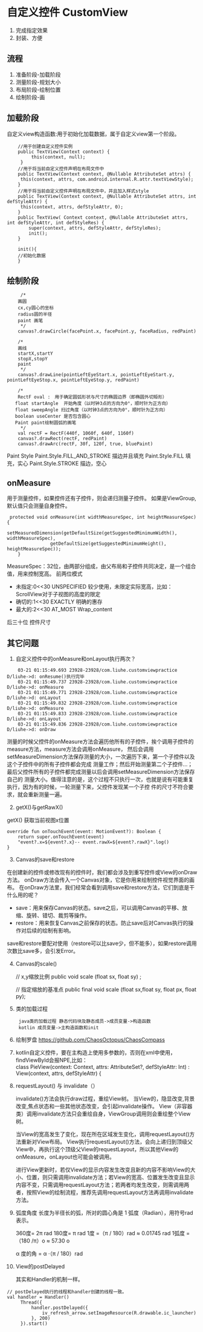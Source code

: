 # 自定义控件 CustomView

1. 完成指定效果
2. 封装、方便

## 流程
 1. 准备阶段-加载阶段
 2. 测量阶段-规划大小
 3. 布局阶段-绘制位置
 4. 绘制阶段-画
 
 
 
## 加载阶段
自定义view构造函数:用于初始化加载数据，属于自定义view第一个阶段。

``` 
    //用于创建自定义控件实例
    public TextView(Context context) {
         this(context, null);
     }
    //用于将当前自定义控件声明在布局文件中
    public TextView(Context context, @Nullable AttributeSet attrs) {
     this(context, attrs, com.android.internal.R.attr.textViewStyle);
    }
    //用于将当前自定义控件声明在布局文件中，并且加入样式style
    public TextView(Context context, @Nullable AttributeSet attrs, int defStyleAttr) {
     this(context, attrs, defStyleAttr, 0);
    }
    public TextView( Context context, @Nullable AttributeSet attrs, int defStyleAttr, int defStyleRes) {
        super(context, attrs, defStyleAttr, defStyleRes);
        init(); 
    }
    
    init(){
    //初始化数据
    }
```

## 绘制阶段


```
     /*
    画圆
    cx,cy圆心的坐标
    radius圆的半径
    paint 画笔
     */
    canvas?.drawCircle(facePoint.x, facePoint.y, faceRadius, redPaint)

    /*
    画线
    startX,startY
    stopX,stopY
    paint
     */
    canvas?.drawLine(pointLeftEyeStart.x, pointLeftEyeStart.y, pointLeftEyeStop.x, pointLeftEyeStop.y, redPaint)

    /*
    RectF oval :　用于确定圆弧形状与尺寸的椭圆边界（即椭圆外切矩形）
   float startAngle  开始角度（以时钟3点的方向为0°，顺时针为正方向）
   float sweepAngle 扫过角度（以时钟3点的方向为0°，顺时针为正方向）
   boolean useCenter 是否包含圆心
   Paint paint绘制圆弧的画笔
     */
    val rectF = RectF(440f, 1060f, 640f, 1160f)
    canvas?.drawRect(rectF, redPaint)
    canvas?.drawArc(rectF, 30f, 120f, true, bluePaint)
```

Paint Style
       Paint.Style.FILL_AND_STROKE 描边并且填充
       Paint.Style.FILL 填充，实心
       Paint.Style.STROKE 描边，空心

## onMeasure
用于测量控件，如果控件还有子控件，则会递归测量子控件。
如果是ViewGroup,默认值只会测量自身控件。
     
     protected void onMeasure(int widthMeasureSpec, int heightMeasureSpec) {
            setMeasuredDimension(getDefaultSize(getSuggestedMinimumWidth(), widthMeasureSpec),
                    getDefaultSize(getSuggestedMinimumHeight(), heightMeasureSpec));
        }
MeasureSpec：32位，由两部分组成，由父布局和子控件共同决定，是一个组合值，用来控制宽高。
前两位模式
* 未指定:0<<30 UNSPECIFIED 较少使用，未限定实际宽高，比如：ScrollView对于子视图的高度的限定
* 确切的:1<<30 EXACTLY 明确的惠存
* 最大的:2<<30 AT_MOST Wrap_content

后三十位 控件尺寸
   

## 其它问题
1. 自定义控件中的onMeasure和onLayout执行两次？

```
    03-21 01:15:49.693 23928-23928/com.liuhe.customviewpractice D/liuhe->d: onResume()执行完毕
    03-21 01:15:49.737 23928-23928/com.liuhe.customviewpractice D/liuhe->d: onMeasure
    03-21 01:15:49.771 23928-23928/com.liuhe.customviewpractice D/liuhe->d: onLayout
    03-21 01:15:49.832 23928-23928/com.liuhe.customviewpractice D/liuhe->d: onMeasure
    03-21 01:15:49.833 23928-23928/com.liuhe.customviewpractice D/liuhe->d: onLayout
    03-21 01:15:49.836 23928-23928/com.liuhe.customviewpractice D/liuhe->d: onDraw
```
测量的时候父控件的onMeasure方法会遍历他所有的子控件，挨个调用子控件的measure方法，measure方法会调用onMeasure，
然后会调用setMeasureDimension方法保存测量的大小，一次遍历下来，第一个子控件以及这个子控件中的所有子控件都会完成
测量工作；然后开始测量第二个子控件…；最后父控件所有的子控件都完成测量以后会调用setMeasureDimension方法保存自己的
测量大小。值得注意的是，这个过程不只执行一次，也就是说有可能重复执行，因为有的时候，一轮测量下来，父控件发现某一个子控
件的尺寸不符合要求，就会重新测量一遍。

2. getX()与getRawX()

getX() 获取当前视图x位置

```
override fun onTouchEvent(event: MotionEvent?): Boolean {
    return super.onTouchEvent(event)
    "event?.x=${event?.x}-- event.rawX=${event?.rawX}".log()
}
```

3. Canvas的save和restore

在创建新的控件或修改现有的控件时，我们都会涉及到重写控件或View的onDraw方法。
onDraw方法会传入一个Canvas对象，它是你用来绘制控件视觉界面的画布。
在onDraw方法里，我们经常会看到调用save和restore方法，它们到底是干什么用的呢？
* save：用来保存Canvas的状态。save之后，可以调用Canvas的平移、放缩、旋转、错切、裁剪等操作。
* restore：用来恢复Canvas之前保存的状态。防止save后对Canvas执行的操作对后续的绘制有影响。

save和restore要配对使用（restore可以比save少，但不能多），如果restore调用次数比save多，会引发Error。

4. Canvas的scale()
    
   // x,y缩放比例
   public void scale (float sx, float sy) ;

   // 指定缩放的基准点
   public final void scale (float sx,float sy, float px, float py);

5. 类的加载过程
    
        java类的加载过程 静态代码块及静态成员->成员变量->构造函数
        kotlin 成员变量->主构造函数和init
      

6. 绘制罗盘
    https://github.com/ChaosOctopus/ChaosCompass
    
7. kotlin自定义控件，要在主构造上使用多参数的，否则在xml中使用，findViewById会报NPE,比如：  
class PieView(context: Context, attrs: AttributeSet?, defStyleAttr: Int) : View(context, attrs, defStyleAttr) {

8. requestLayout() 与 invalidate（）

    invalidate()方法会执行draw过程，重绘View树。
    当View的，隐显改变,背景改变,焦点状态和一些其他状态改变，会引起invalidate操作。
    View（非容器类）调用invalidate方法只会重绘自身，ViewGroup调用则会重绘整个View树。
    
    当View的宽高发生了变化，现在所在区域发生变化，调用requestLayout()方法重新对View布局。
    View执行requestLayout()方法，会向上递归到顶级父View中，再执行这个顶级父View的requestLayout，所以其他View的onMeasure，onLayout也可能会被调用。
    
    进行View更新时，若仅View的显示内容发生改变且新的内容不影响View的大小、位置，则只需调用invalidate方法；若View的宽高、位置发生改变且显示内容不变，只需调用requestLayout方法；若两者均发生改变，则需调用两者，按照View的绘制流程，推荐先调用requestLayout方法再调用invalidate方法。
    
    
9. 弧度角度
    长度为半径长的弧，所对的圆心角是 1 弧度（Radian），用符号rad表示。
    
    
    360度= 2π rad
    180度= π rad
    1度 =（π / 180）rad ≈ 0.01745 rad
    1弧度 =（180 /π）o ≈ 57.30 o
    
    α 度的角 =  α ·（π / 180）rad
    
10. View的postDelayed

    其实和Handler的机制一样。
   ```
   // postDelayed执行的线程和handler创建的线程一致。
   val handler = Handler()
        Thread({
            handler.postDelayed({
                iv_refresh_arrow.setImageResource(R.drawable.ic_launcher)
            }, 200)
        }).start()
     